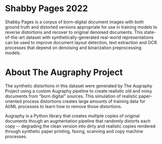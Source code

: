 # Shabby Pages 2022
Shabby Pages is a corpus of born-digital document images with both ground truth and distorted versions appropriate for use in training models to reverse distortions and recover to original denoised documents.  This state-of-the-art dataset with synthetically-generated real-world representations can be used to improve document layout detection, text extraction and OCR processes that depend on denoising and binarization preprocessing models.


# About The Augraphy Project
The synthetic distortions in this dataset were generated by The Augraphy Project using a custom Augraphy pipeline to create realistic old and noisy documents from "born digital" sources.  This simulation of realistic paper-oriented process distortions creates large amounts of training data for AI/ML processes to learn how to remove those distortions.

Augraphy is a Python library that creates multiple copies of original documents though an augmentation pipeline that randomly distorts each copy -- degrading the clean version into dirty and realistic copies rendered through synthetic paper printing, faxing, scanning and copy machine processes.
